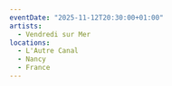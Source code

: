 ```yaml
---
eventDate: "2025-11-12T20:30:00+01:00"
artists:
  - Vendredi sur Mer
locations:
  - L'Autre Canal
  - Nancy
  - France
---
```

